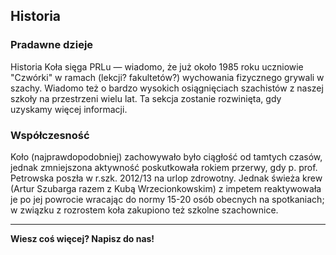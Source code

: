 ## Historia

### Pradawne dzieje

Historia Koła sięga PRLu — wiadomo, że już około 1985 roku uczniowie "Czwórki"
w ramach (lekcji? fakultetów?) wychowania fizycznego grywali w szachy. Wiadomo
też o bardzo wysokich osiągnięciach szachistów z naszej szkoły na przestrzeni
wielu lat. Ta sekcja zostanie rozwinięta, gdy uzyskamy więcej informacji.

### Współczesność

Koło (najprawdopodobniej) zachowywało było ciągłość od tamtych czasów, jednak
zmniejszona aktywność poskutkowała rokiem przerwy, gdy p. prof. Petrowska
poszła w r.szk. 2012/13 na urlop zdrowotny. Jednak świeża krew (Artur Szubarga
razem z Kubą Wrzecionkowskim) z impetem reaktywowała je po jej powrocie
wracając do normy 15-20 osób obecnych na spotkaniach; w związku z rozrostem
koła zakupiono też szkolne szachownice.

---------------------------------------

**Wiesz coś więcej? Napisz do nas!**
